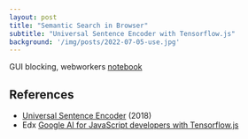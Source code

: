 ```yaml
---
layout: post
title: "Semantic Search in Browser"
subtitle: "Universal Sentence Encoder with Tensorflow.js"
background: '/img/posts/2022-07-05-use.jpg'
---
```


GUI blocking, webworkers
[notebook](https://colab.research.google.com/github/ccstan99/ccstan99.github.io/blob/main/docs/universal-sentence-encoder-tfjs.ipynb)

## References

- [Universal Sentence Encoder](https://arxiv.org/abs/1803.11175) (2018)
- Edx [Google AI for JavaScript developers with Tensorflow.js](https://www.edx.org/course/google-ai-for-javascript-developers-with-tensorflowjs)
